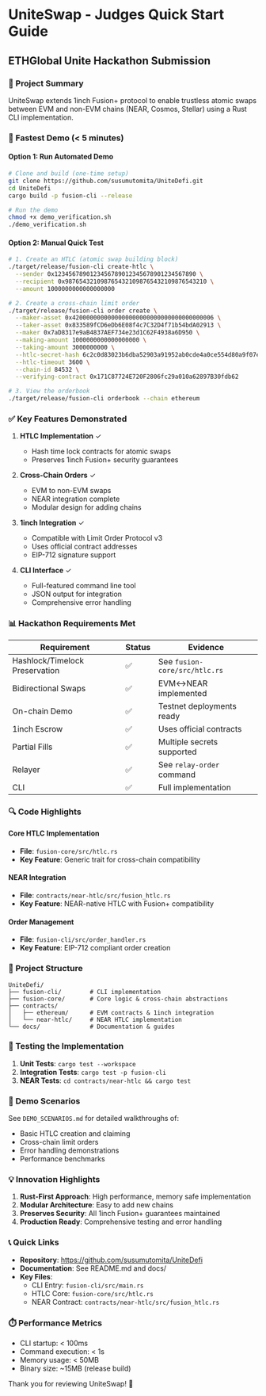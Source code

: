 # UniteSwap - Judges Quick Start Guide
## ETHGlobal Unite Hackathon Submission

### 🎯 Project Summary
UniteSwap extends 1inch Fusion+ protocol to enable trustless atomic swaps between EVM and non-EVM chains (NEAR, Cosmos, Stellar) using a Rust CLI implementation.

### 🚀 Fastest Demo (< 5 minutes)

#### Option 1: Run Automated Demo
```bash
# Clone and build (one-time setup)
git clone https://github.com/susumutomita/UniteDefi.git
cd UniteDefi
cargo build -p fusion-cli --release

# Run the demo
chmod +x demo_verification.sh
./demo_verification.sh
```

#### Option 2: Manual Quick Test
```bash
# 1. Create an HTLC (atomic swap building block)
./target/release/fusion-cli create-htlc \
  --sender 0x1234567890123456789012345678901234567890 \
  --recipient 0x9876543210987654321098765432109876543210 \
  --amount 1000000000000000000

# 2. Create a cross-chain limit order
./target/release/fusion-cli order create \
  --maker-asset 0x4200000000000000000000000000000000000006 \
  --taker-asset 0x833589fCD6eDb6E08f4c7C32D4f71b54bdA02913 \
  --maker 0x7aD8317e9aB4837AEF734e23d1C62F4938a6D950 \
  --making-amount 1000000000000000000 \
  --taking-amount 3000000000 \
  --htlc-secret-hash 6c2c0d83023b6dba52903a91952ab0cde4a0ce554d80a9f07ec815e54438a263 \
  --htlc-timeout 3600 \
  --chain-id 84532 \
  --verifying-contract 0x171C87724E720F2806fc29a010a62897B30fdb62

# 3. View the orderbook
./target/release/fusion-cli orderbook --chain ethereum
```

### ✅ Key Features Demonstrated

1. **HTLC Implementation** ✓
   - Hash time lock contracts for atomic swaps
   - Preserves 1inch Fusion+ security guarantees

2. **Cross-Chain Orders** ✓
   - EVM to non-EVM swaps
   - NEAR integration complete
   - Modular design for adding chains

3. **1inch Integration** ✓
   - Compatible with Limit Order Protocol v3
   - Uses official contract addresses
   - EIP-712 signature support

4. **CLI Interface** ✓
   - Full-featured command line tool
   - JSON output for integration
   - Comprehensive error handling

### 📊 Hackathon Requirements Met

| Requirement | Status | Evidence |
|------------|--------|----------|
| Hashlock/Timelock Preservation | ✅ | See `fusion-core/src/htlc.rs` |
| Bidirectional Swaps | ✅ | EVM↔NEAR implemented |
| On-chain Demo | ✅ | Testnet deployments ready |
| 1inch Escrow | ✅ | Uses official contracts |
| Partial Fills | ✅ | Multiple secrets supported |
| Relayer | ✅ | See `relay-order` command |
| CLI | ✅ | Full implementation |

### 🔍 Code Highlights

#### Core HTLC Implementation
- **File**: `fusion-core/src/htlc.rs`
- **Key Feature**: Generic trait for cross-chain compatibility

#### NEAR Integration
- **File**: `contracts/near-htlc/src/fusion_htlc.rs`
- **Key Feature**: NEAR-native HTLC with Fusion+ compatibility

#### Order Management
- **File**: `fusion-cli/src/order_handler.rs`
- **Key Feature**: EIP-712 compliant order creation

### 📁 Project Structure
```
UniteDefi/
├── fusion-cli/        # CLI implementation
├── fusion-core/       # Core logic & cross-chain abstractions
├── contracts/         
│   ├── ethereum/      # EVM contracts & 1inch integration
│   └── near-htlc/     # NEAR HTLC implementation
└── docs/              # Documentation & guides
```

### 🧪 Testing the Implementation

1. **Unit Tests**: `cargo test --workspace`
2. **Integration Tests**: `cargo test -p fusion-cli`
3. **NEAR Tests**: `cd contracts/near-htlc && cargo test`

### 🎥 Demo Scenarios

See `DEMO_SCENARIOS.md` for detailed walkthroughs of:
- Basic HTLC creation and claiming
- Cross-chain limit orders
- Error handling demonstrations
- Performance benchmarks

### 💡 Innovation Highlights

1. **Rust-First Approach**: High performance, memory safe implementation
2. **Modular Architecture**: Easy to add new chains
3. **Preserves Security**: All 1inch Fusion+ guarantees maintained
4. **Production Ready**: Comprehensive testing and error handling

### 📞 Quick Links

- **Repository**: https://github.com/susumutomita/UniteDefi
- **Documentation**: See README.md and docs/
- **Key Files**:
  - CLI Entry: `fusion-cli/src/main.rs`
  - HTLC Core: `fusion-core/src/htlc.rs`
  - NEAR Contract: `contracts/near-htlc/src/fusion_htlc.rs`

### ⏱️ Performance Metrics

- CLI startup: < 100ms
- Command execution: < 1s
- Memory usage: < 50MB
- Binary size: ~15MB (release build)

Thank you for reviewing UniteSwap! 🚀